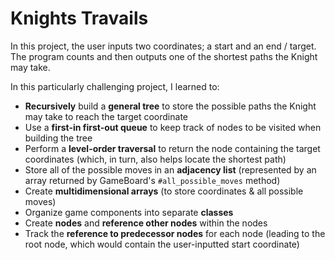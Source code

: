 # Knights Travails

In this project, the user inputs two coordinates; a start and an end / target. The program counts and then outputs one of the shortest paths the Knight may take.

In this particularly challenging project, I learned to:

* **Recursively** build a **general tree** to store the possible paths the Knight may take to reach the target coordinate
* Use a **first-in first-out queue** to keep track of nodes to be visited when building the tree
* Perform a **level-order traversal** to return the node containing the target coordinates (which, in turn, also helps locate the shortest path)
* Store all of the possible moves in an **adjacency list** (represented by an array returned by GameBoard's `#all_possible_moves` method)
* Create **multidimensional arrays** (to store coordinates & all possible moves)
* Organize game components into separate **classes**
* Create **nodes** and **reference other nodes** within the nodes
* Track the **reference to predecessor nodes** for each node (leading to the root node, which would contain the user-inputted start coordinate)
